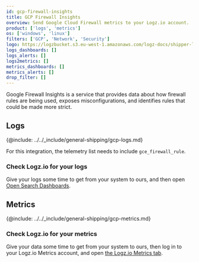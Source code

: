 ```yaml
---
id: gcp-firewall-insights
title: GCP Firewall Insights
overview: Send Google Cloud Firewall metrics to your Logz.io account.
product: ['logs', 'metrics']
os: ['windows', 'linux']
filters: ['GCP', 'Network', 'Security']
logo: https://logzbucket.s3.eu-west-1.amazonaws.com/logz-docs/shipper-logos/gcpfirewall.png
logs_dashboards: []
logs_alerts: []
logs2metrics: []
metrics_dashboards: []
metrics_alerts: []
drop_filter: []
---
```



Google Firewall Insights is a service that provides data about how firewall rules are being used, exposes misconfigurations, and identifies rules that could be made more strict. 

## Logs

{@include: ../../_include/general-shipping/gcp-logs.md}   

For this integration, the telemetry list needs to include `gce_firewall_rule`.

### Check Logz.io for your logs

Give your logs some time to get from your system to ours, and then open [Open Search Dashboards](https://app.logz.io/#/dashboard/osd).

## Metrics

{@include: ../../_include/general-shipping/gcp-metrics.md}


### Check Logz.io for your metrics

Give your data some time to get from your system to ours, then log in to your Logz.io Metrics account, and open [the Logz.io Metrics tab](https://app.logz.io/#/dashboard/metrics/).